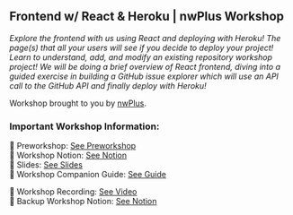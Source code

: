 ## Frontend w/ React & Heroku | nwPlus Workshop


_Explore the frontend with us using React and deploying with Heroku! The page(s) that all your users will see if you decide to deploy your project! Learn to understand, add, and modify an existing repository workshop project! We will be doing a brief overview of React frontend, diving into a guided exercise in building a GitHub issue explorer which will use an API call to the GitHub API and finally deploy with Heroku!_

Workshop brought to you by [nwPlus](https://www.nwplus.io/). <br/>

### Important Workshop Information: <br/>
📌 Preworkshop: [See Preworkshop](https://nwplus.notion.site/Preworkshop-Frontend-w-React-Heroku-1e42dac454a948df98a746b87494a658)<br/>
📌 Workshop Notion: [See Notion](https://nwplus.notion.site/nwPlus-Frontend-w-React-Heroku-da642151920e4294b388581895c253ec) <br/>
📌 Slides: [See Slides](TBA)<br/>
📌 Workshop Companion Guide: [See Guide](https://nwplus.notion.site/Workshop-Companion-Notes-Guide-d99c63f5f7194a92950db892ec8a11e1)<br/>


📌 Workshop Recording: [See Video](TBA)<br/>
📌 Backup Workshop Notion: [See Notion](https://mrbenc88.notion.site/nwPlus-Frontend-w-React-Heroku-a4bd706a9550400ab8ac5a4b118cebfd)